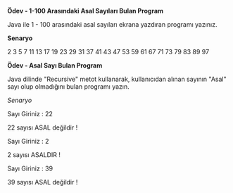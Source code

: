 **Ödev - 1-100 Arasındaki Asal Sayıları Bulan Program**

Java ile 1 - 100 arasındaki asal sayıları ekrana yazdıran programı yazınız.

**Senaryo**

2 3 5 7 11 13 17 19 23 29 31 37 41 43 47 53 59 61 67 71 73 79 83 89 97 

**Ödev - Asal Sayı Bulan Program**

Java dilinde "Recursive" metot kullanarak, kullanıcıdan alınan sayının "Asal" sayı olup olmadığını bulan programı yazın.

_Senaryo_

Sayı Giriniz : 22

22 sayısı ASAL değildir !

Sayı Giriniz : 2

2 sayısı ASALDIR !

Sayı Giriniz : 39

39 sayısı ASAL değildir !